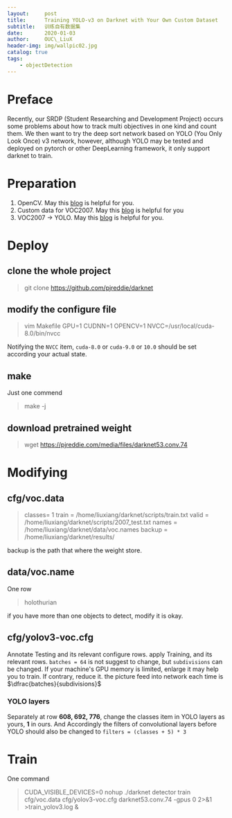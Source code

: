 ```yaml
---
layout:     post
title:      Training YOLO-v3 on Darknet with Your Own Custom Dataset
subtitle:   训练自有数据集
date:       2020-01-03
author:     OUC\_LiuX
header-img: img/wallpic02.jpg
catalog: true
tags:
    - objectDetection
---
```

# Preface
Recently, our SRDP (Student Researching and Development Project) occurs some problems about how to track multi objectives in one kind and count them. We then want to try the deep sort network based on YOLO (You Only Look Once) v3 network, however, although YOLO may be tested and deployed on pytorch or other DeepLearning framework, it only support darknet to train.
# Preparation
1. OpenCV. May this [blog](https://blog.csdn.net/OUC_liuxiang/article/details/89476697)  is helpful for you.
2. Custom data for VOC2007. May this [blog]() is helpful for you
3. VOC2007 -> YOLO. May this [blog](https://blog.csdn.net/OUC_liuxiang/article/details/89482062) is helpful for you.

# Deploy
## clone the whole project
> git clone https://github.com/pjreddie/darknet
## modify the configure file
> vim Makefile
> GPU=1
> CUDNN=1
> OPENCV=1
> NVCC=/usr/local/cuda-8.0/bin/nvcc

Notifying the `NVCC` item, `cuda-8.0` or `cuda-9.0` or `10.0` should be set according your actual state.
## make
Just one commend
> make -j

## download pretrained weight
> wget https://pjreddie.com/media/files/darknet53.conv.74

# Modifying
## cfg/voc.data
>classes= 1
train  = /home/liuxiang/darknet/scripts/train.txt
valid  = /home/liuxiang/darknet/scripts/2007_test.txt
names = /home/liuxiang/darknet/data/voc.names
backup = /home/liuxiang/darknet/results/ 


backup is the path that where the weight store.
## data/voc.name
One row
>holothurian

if you have more than one objects to detect, modify it is okay.
## cfg/yolov3-voc.cfg
Annotate Testing and its relevant configure rows. 
apply Training, and its relevant rows.
`batches = 64` is not  suggest to change, but `subdivisions` can be changed. If your machine's GPU memory is limited, enlarge it may help you to train. If contrary, reduce it. the picture feed into network each time is $\dfrac{batches}{subdivisions}$

### YOLO layers
Separately at row **608, 692, 776**, change the classes item in YOLO layers as yours, **1** in ours. And Accordingly the filters of convolutional layers before YOLO should also be changed to `filters = (classes + 5) * 3`

# Train
One command
>CUDA_VISIBLE_DEVICES=0 nohup ./darknet detector train cfg/voc.data cfg/yolov3-voc.cfg darknet53.conv.74 -gpus 0 2>&1 >train_yolov3.log &

